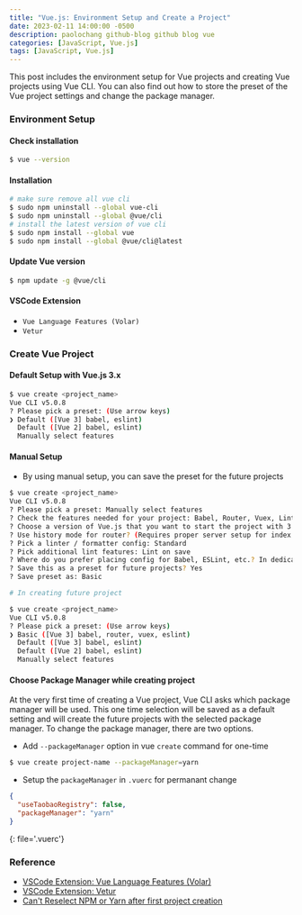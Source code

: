 ```yaml
---
title: "Vue.js: Environment Setup and Create a Project"
date: 2023-02-11 14:00:00 -0500
description: paolochang github-blog github blog vue
categories: [JavaScript, Vue.js]
tags: [JavaScript, Vue.js]
---
```


This post includes the environment setup for Vue projects and creating Vue projects using Vue CLI. You can also find out how to store the preset of the Vue project settings and change the package manager.

### Environment Setup

#### Check installation

```sh
$ vue --version
```

#### Installation

```sh
# make sure remove all vue cli
$ sudo npm uninstall --global vue-cli
$ sudo npm uninstall --global @vue/cli
# install the latest version of vue cli
$ sudo npm install --global vue
$ sudo npm install --global @vue/cli@latest
```

#### Update Vue version

```sh
$ npm update -g @vue/cli
```

#### VSCode Extension

- `Vue Language Features (Volar)`
- `Vetur`

### Create Vue Project

#### Default Setup with Vue.js 3.x

```sh
$ vue create <project_name>
Vue CLI v5.0.8
? Please pick a preset: (Use arrow keys)
❯ Default ([Vue 3] babel, eslint)
  Default ([Vue 2] babel, eslint)
  Manually select features
```

#### Manual Setup

- By using manual setup, you can save the preset for the future projects

```sh
$ vue create <project_name>
Vue CLI v5.0.8
? Please pick a preset: Manually select features
? Check the features needed for your project: Babel, Router, Vuex, Linter
? Choose a version of Vue.js that you want to start the project with 3.x
? Use history mode for router? (Requires proper server setup for index fallback in production) Yes
? Pick a linter / formatter config: Standard
? Pick additional lint features: Lint on save
? Where do you prefer placing config for Babel, ESLint, etc.? In dedicated config files
? Save this as a preset for future projects? Yes
? Save preset as: Basic

# In creating future project

$ vue create <project_name>
Vue CLI v5.0.8
? Please pick a preset: (Use arrow keys)
❯ Basic ([Vue 3] babel, router, vuex, eslint)
  Default ([Vue 3] babel, eslint)
  Default ([Vue 2] babel, eslint)
  Manually select features
```

#### Choose Package Manager while creating project

At the very first time of creating a Vue project, Vue CLI asks which package manager will be used. This one time selection will be saved as a default setting and will create the future projects with the selected package manager. To change the package manager, there are two options.

- Add `--packageManager` option in vue `create` command for one-time

```sh
$ vue create project-name --packageManager=yarn
```

- Setup the `packageManager` in `.vuerc` for permanant change

```json
{
  "useTaobaoRegistry": false,
  "packageManager": "yarn"
}
```
{: file='.vuerc'}

### Reference

- [VSCode Extension: Vue Language Features (Volar)](https://marketplace.visualstudio.com/items?itemName=Vue.volar)
- [VSCode Extension: Vetur](https://marketplace.visualstudio.com/items?itemName=octref.vetur)
- [Can't Reselect NPM or Yarn after first project creation](https://github.com/vuejs/vue-cli/issues/1300)
